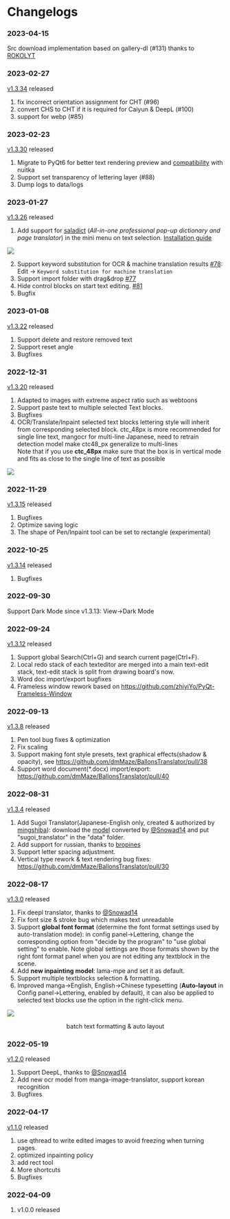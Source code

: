 # Changelogs

### 2023-04-15
Src download implementation based on gallery-dl (#131) thanks to [ROKOLYT](https://github.com/ROKOLYT)

### 2023-02-27
[v1.3.34](https://github.com/dmMaze/BallonsTranslator/releases/tag/v1.3.34) released
1. fix incorrect orientation assignment for CHT  (#96)
2. convert CHS to CHT if it is required for Caiyun & DeepL (#100)
3. support for webp (#85)

### 2023-02-23
[v1.3.30](https://github.com/dmMaze/BallonsTranslator/releases/tag/v1.3.30) released
1. Migrate to PyQt6 for better text rendering preview and [compatibility](https://github.com/Nuitka/Nuitka/issues/251) with nuitka
2. Support set transparency of lettering layer (#88)
3. Dump logs to data/logs

### 2023-01-27
[v1.3.26](https://github.com/dmMaze/BallonsTranslator/releases/tag/v1.3.26) released
1. Add support for [saladict](https://saladict.crimx.com) (*All-in-one professional pop-up dictionary and page translator*) in the mini menu on text selection. [Installation guide](doc/saladict.md) 
<img src = "./src/saladict_doc.jpg">

2. Support keyword substitution for OCR & machine translation results [#78](https://github.com/dmMaze/BallonsTranslator/issues/78): Edit -> ```Keyword substitution for machine translation```
3. Support import folder with drag&drop [#77](https://github.com/dmMaze/BallonsTranslator/issues/77)
4. Hide control blocks on start text editing. [#81](https://github.com/dmMaze/BallonsTranslator/issues/81)
5. Bugfix

### 2023-01-08
[v1.3.22](https://github.com/dmMaze/BallonsTranslator/releases/tag/v1.3.22) released
1. Support delete and restore removed text
2. Support reset angle
3. Bugfixes

### 2022-12-31
[v1.3.20](https://github.com/dmMaze/BallonsTranslator/releases/tag/v1.3.20) released
1. Adapted to images with extreme aspect ratio such as webtoons
2. Support paste text to multiple selected Text blocks.
3. Bugfixes
4. OCR/Translate/Inpaint selected text blocks
   lettering style will inherit from corresponding selected block.
   ctc_48px is more recommended for single line text, mangocr for multi-line Japanese, need to retrain detection model make ctc48_px generalize to multi-lines  
   Note that if you use **ctc_48px** make sure that the box is in vertical mode and fits as close to the single line of text as possible
<img src="./src/ocrselected.gif" div align=center>

### 2022-11-29
[v1.3.15](https://github.com/dmMaze/BallonsTranslator/releases/tag/v1.3.15) released
1. Bugfixes
2. Optimize saving logic
3. The shape of Pen/Inpaint tool can be set to rectangle (experimental)

### 2022-10-25
[v1.3.14](https://github.com/dmMaze/BallonsTranslator/releases/tag/v1.3.14) released
1. Bugfixes

### 2022-09-30
Support Dark Mode since v1.3.13: View->Dark Mode

### 2022-09-24
[v1.3.12](https://github.com/dmMaze/BallonsTranslator/releases/tag/v1.3.12) released

1. Support global Search(Ctrl+G) and search current page(Ctrl+F). 
2. Local redo stack of each texteditor are merged into a main text-edit stack, text-edit stack is split from drawing board's now. 
3. Word doc import/export bugfixes
4. Frameless window rework based on https://github.com/zhiyiYo/PyQt-Frameless-Window

### 2022-09-13
[v1.3.8](https://github.com/dmMaze/BallonsTranslator/releases/tag/v1.3.8) released

1. Pen tool bug fixes & optimization
2. Fix scaling
3. Support making font style presets, text graphical effects(shadow & opacity), see https://github.com/dmMaze/BallonsTranslator/pull/38
4. Support word document(*.docx) import/export: https://github.com/dmMaze/BallonsTranslator/pull/40

### 2022-08-31
[v1.3.4](https://github.com/dmMaze/BallonsTranslator/releases/tag/v1.3.4) released

1. Add Sugoi Translator(Japanese-English only, created & authorized by [mingshiba](https://www.patreon.com/mingshiba)): download the [model](https://drive.google.com/drive/folders/1KnDlfUM9zbnYFTo6iCbnBaBKabXfnVJm) converted by [@Snowad14](https://github.com/Snowad14) and put "sugoi_translator" in the "data" folder.
2. Add support for russian, thanks to [bropines](https://github.com/bropines)
3. Support letter spacing adjustment.
4. Vertical type rework & text rendering bug fixes: https://github.com/dmMaze/BallonsTranslator/pull/30

### 2022-08-17
[v1.3.0](https://github.com/dmMaze/BallonsTranslator/releases/tag/v1.3.0) released


1. Fix deepl translator, thanks to [@Snowad14](https://github.com/Snowad14)
2. Fix font size & stroke bug which makes text unreadable
3. Support **global font format** (determine the font format settings used by auto-translation mode): in config panel->Lettering, change the corresponding option from "decide by the program" to "use global setting" to enable. Note global settings are those formats shown by the right font format panel when you are not editing any textblock in the scene.
4. Add **new inpainting model**: lama-mpe and set it as default.
5. Support multiple textblocks selection & formatting. 
6. Improved manga->English, English->Chinese typesetting (**Auto-layout** in Config panel->Lettering, enabled by default), it can also be applied to selected text blocks use the option in the right-click menu.

<img src="./src/multisel_autolayout.gif" div align=center>
<p align=center>
batch text formatting & auto layout
</p>

### 2022-05-19
[v1.2.0](https://github.com/dmMaze/BallonsTranslator/releases/tag/v1.2.0) released

1. Support DeepL, thanks to [@Snowad14](https://github.com/Snowad14)
2. Add new ocr model from manga-image-translator, support korean recognition
3. Bugfixes

### 2022-04-17

[v1.1.0](https://github.com/dmMaze/BallonsTranslator/releases/tag/v1.1.0) released
1. use qthread to write edited images to avoid freezing when turning pages.
2. optimized inpainting policy
3. add rect tool
4. More shortcuts
5. Bugfixes 

### 2022-04-09

1. v1.0.0  released